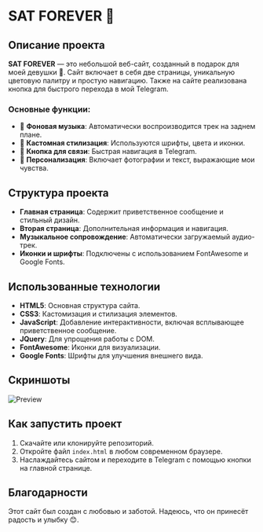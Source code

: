 # SAT FOREVER 👻

## Описание проекта
**SAT FOREVER** — это небольшой веб-сайт, созданный в подарок для моей девушки 💖. Сайт включает в себя две страницы, уникальную цветовую палитру и простую навигацию. Также на сайте реализована кнопка для быстрого перехода в мой Telegram.

### Основные функции:
- 🎵 **Фоновая музыка**: Автоматически воспроизводится трек на заднем плане.
- 🌈 **Кастомная стилизация**: Используются шрифты, цвета и иконки.
- 💌 **Кнопка для связи**: Быстрая навигация в Telegram.
- 💖 **Персонализация**: Включает фотографии и текст, выражающие мои чувства.

## Структура проекта
- **Главная страница**: Содержит приветственное сообщение и стильный дизайн.
- **Вторая страница**: Дополнительная информация и навигация.
- **Музыкальное сопровождение**: Автоматически загружаемый аудио-трек.
- **Иконки и шрифты**: Подключены с использованием FontAwesome и Google Fonts.

## Использованные технологии
- **HTML5**: Основная структура сайта.
- **CSS3**: Кастомизация и стилизация элементов.
- **JavaScript**: Добавление интерактивности, включая всплывающее приветственное сообщение.
- **JQuery**: Для упрощения работы с DOM.
- **FontAwesome**: Иконки для визуализации.
- **Google Fonts**: Шрифты для улучшения внешнего вида.

## Скриншоты
![Preview](file:///C:/Users/Sat/Desktop/Снимок%20экрана%202024-12-01%20001540.png)

## Как запустить проект
1. Скачайте или клонируйте репозиторий.
2. Откройте файл `index.html` в любом современном браузере.
3. Наслаждайтесь сайтом и переходите в Telegram с помощью кнопки на главной странице.


## Благодарности
Этот сайт был создан с любовью и заботой. Надеюсь, что он принесёт радость и улыбку 😊.
